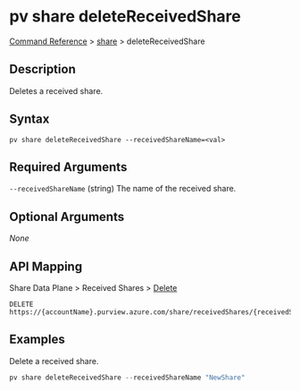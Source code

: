 # pv share deleteReceivedShare

[Command Reference](../../../README.md#command-reference) > [share](./main.md) >  deleteReceivedShare

## Description

Deletes a received share.

## Syntax

```
pv share deleteReceivedShare --receivedShareName=<val>
```

## Required Arguments

`--receivedShareName` (string)
The name of the received share.

## Optional Arguments

*None*

## API Mapping

Share Data Plane > Received Shares > [Delete](https://docs.microsoft.com/en-us/rest/api/purview/sharedataplane/received-shares/delete)
```
DELETE https://{accountName}.purview.azure.com/share/receivedShares/{receivedShareName}
```

## Examples

Delete a received share.

```powershell
pv share deleteReceivedShare --receivedShareName "NewShare"
```